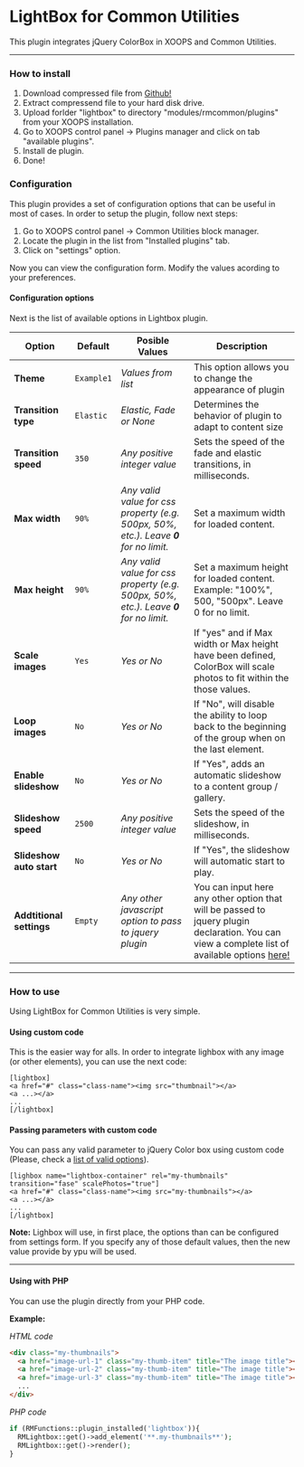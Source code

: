 LightBox for Common Utilities
========

This plugin integrates jQuery ColorBox in XOOPS and Common Utilities.

---

### How to install

1. Download compressed file from [Github!](https://github.com/bitcero/lightbox/)
2. Extract compressend file to your hard disk drive.
3. Upload forlder "lightbox" to directory "modules/rmcommon/plugins" from your XOOPS installation.
4. Go to XOOPS control panel -> Plugins manager and click on tab "available plugins".
5. Install de plugin.
6. Done!

### Configuration
This plugin provides a set of configuration options that can be useful in most of cases. In order to setup the plugin, follow next steps:

1. Go to XOOPS control panel -> Common Utilities block manager.
2. Locate the plugin in the list from "Installed plugins" tab.
3. Click on "settings" option.

Now you can view the configuration form. Modify the values acording to your preferences.

#### Configuration options
Next is the list of available options in Lightbox plugin.

| Option | Default | Posible Values | Description |
|--------|---------|----------------|-------------|
|**Theme**| `Example1` | *Values from list* | This option allows you to change the appearance of plugin |
|**Transition type** | `Elastic` | *Elastic, Fade or None* | Determines the behavior of plugin to adapt to content size |
| **Transition speed** | `350` | *Any positive integer value* | Sets the speed of the fade and elastic transitions, in milliseconds. |
| **Max width** | `90%` | *Any valid value for css property (e.g. 500px, 50%, etc.). Leave **0** for no limit.* | Set a maximum width for loaded content. |
| **Max height** | `90%` | *Any valid value for css property (e.g. 500px, 50%, etc.). Leave **0** for no limit.* | Set a maximum height for loaded content. Example: "100%", 500, "500px". Leave 0 for no limit. |
| **Scale images** | `Yes` | *Yes or No* | If "yes" and if Max width or Max height have been defined, ColorBox will scale photos to fit within the those values. |
| **Loop images** | `No` | *Yes or No* | If "No", will disable the ability to loop back to the beginning of the group when on the last element. |
| **Enable slideshow** | `No` | *Yes or No* | If "Yes", adds an automatic slideshow to a content group / gallery. |
| **Slideshow speed** | `2500` | *Any positive integer value* | Sets the speed of the slideshow, in milliseconds. |
| **Slideshow auto start** | `No` | *Yes or No* | If "Yes", the slideshow will automatic start to play. |
| **Addtitional settings** | `Empty` | *Any other javascript option to pass to jquery plugin* | You can input here any other option that will be passed to jquery plugin declaration. You can view a complete list of available options [here!](http://www.jacklmoore.com/colorbox/) |
---

### How to use
Using LightBox for Common Utilities is very simple.

#### Using custom code
This is the easier way for alls. In order to integrate lighbox with any image (or other elements), you can use the next code:

```
[lightbox]
<a href="#" class="class-name"><img src="thumbnail"></a>
<a ...></a>
...
[/lightbox]
```
#### Passing parameters with custom code
You can pass any valid parameter to jQuery Color box using custom code (Please, check a [list of valid options](http://www.jacklmoore.com/colorbox/)).

```
[lighbox name="lightbox-container" rel="my-thumbnails" transition="fase" scalePhotos="true"]
<a href="#" class="class-name"><img src="my-thumbnails"></a>
<a ...></a>
...
[/lightbox]
```
**Note:** Lighbox will use, in first place, the options than can be configured from settings form. If you specify any of those default values, then the new value provide by ypu will be used.

-----

#### Using with PHP
You can use the plugin directly from your PHP code.

**Example:**

_HTML code_
```html
<div class="my-thumbnails">
  <a href="image-url-1" class="my-thumb-item" title="The image title"><img src="thumb-url-1"></a>
  <a href="image-url-2" class="my-thumb-item" title="The image title"><img src="thumb-url-2"></a>
  <a href="image-url-3" class="my-thumb-item" title="The image title"><img src="thumb-url-3"></a>
  ...
</div>
```

_PHP code_
```php
if (RMFunctions::plugin_installed('lightbox')){
  RMLightbox::get()->add_element('**.my-thumbnails**');
  RMLightbox::get()->render();
}
```
